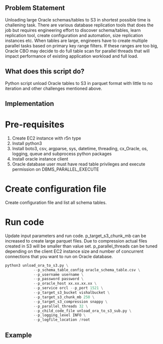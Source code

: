 
## Problem Statement
Unloading large Oracle schemas/tables to S3 in shortest possible time is challening task. There are various database replication tools that does the job but requires engineering effort to discover schema/tables, learn replication tool, create configuration and automation, size replication instances etc. When tables are large, engineers have to create multiple parallel tasks based on primary key range filters. If these ranges are too big, Oracle CBO may decide to do full table scan for parallel threads that will impact performance of existing application workload and full load.

## What does this script do?

Python script unload Oracle tables to S3 in parquet format with little to no iteration and other challenges mentioned above.

## Implementation

# Pre-requisites

1. Create EC2 instance with r5n type
2. Install python3
3. Install boto3, csv, argparse, sys, datetime, threading, cx_Oracle, os, logging, queue and subprocess python packages
4. Install oracle instance client
5. Oracle database user must have read table privileges and execute permission on DBMS_PARALLEL_EXECUTE

# Create configuration file

Create configuration file and list all schema tables.

# Run code

Update input parameters and run code. p_target_s3_chunk_mb can be increased to create large parquet files. Due to compression actual files created in S3 will be smaller than value set. p_parallel_threads can be tuned depending on the client EC2 instance size and number of concurrent connections that you want to run on Oracle database. 

```python
python3 unload_ora_to_s3.py \
             --p_schema_table_config oracle_schema_table.csv \
             --p_username username \
             --p_password password \
             --p_oracle_host xx.xx.xx.xx \
             --p_service orcl --p_port 1521 \
             --p_target_s3_bucket vishalbucket \
             --p_target_s3_chunk_mb 250 \
             --p_target_s3_compression snappy \
             --p_parallel_threads 32 \
             --p_child_code_file unload_ora_to_s3_sub.py \
             --p_logging_level INFO \
             --p_logfile_location /root
 ```

## Example

